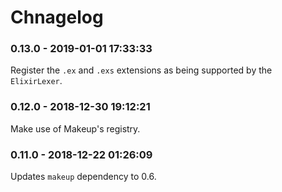 # Chnagelog

<!-- %% CHANGELOG_ENTRIES %% -->

### 0.13.0 - 2019-01-01 17:33:33

Register the `.ex` and `.exs` extensions as being supported by the `ElixirLexer`.


### 0.12.0 - 2018-12-30 19:12:21

Make use of Makeup's registry.


### 0.11.0 - 2018-12-22 01:26:09

Updates `makeup` dependency to 0.6.

